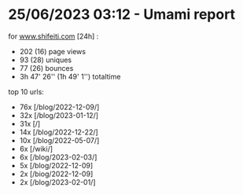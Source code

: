 # 25/06/2023 03:12 - Umami report
for www.shifeiti.com [24h] :

 - 202 (16) page views
 - 93 (28) uniques
 - 77 (26) bounces
 - 3h 47' 26'' (1h 49' 1'') totaltime


top 10 urls:
 - 76x [/blog/2022-12-09/]
 - 32x [/blog/2023-01-12/]
 - 31x [/]
 - 14x [/blog/2022-12-22/]
 - 10x [/blog/2022-05-07/]
 - 6x [/wiki/]
 - 6x [/blog/2023-02-03/]
 - 5x [/blog/2022-12-09]
 - 2x [/biog/2022-12-09]
 - 2x [/blog/2023-02-01/]


